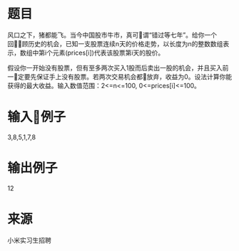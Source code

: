 # 题目
风口之下，猪都能飞。当今中国股市牛市，真可谓“错过等七年”。给你一个回顾历史的机会，已知一支股票连续n天的价格走势，以长度为n的整数数组表示，数组中第i个元素(prices[i])代表该股票第i天的股价。

假设你一开始没有股票，但有至多两次买入1股而后卖出一股的机会，并且买入前一定要先保证手上没有股票。若两次交易机会都放弃，收益为0。设法计算你能获得的最大收益。输入数值范围：2<=n<=100, 0<=prices[i]<=100。

# 输入例子

3,8,5,1,7,8

# 输出例子

12

# 来源

小米实习生招聘